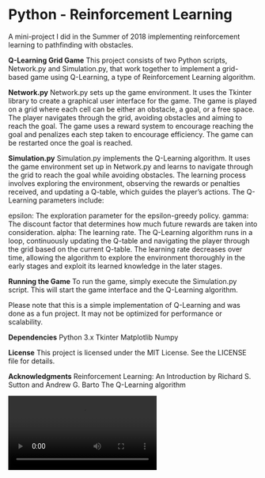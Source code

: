 # Python - Reinforcement Learning

A mini-project I did in the Summer of 2018 implementing reinforcement learning to pathfinding with obstacles. 

**Q-Learning Grid Game**
This project consists of two Python scripts, Network.py and Simulation.py, that work together to implement a grid-based game using Q-Learning, a type of Reinforcement Learning algorithm.

**Network.py**
Network.py sets up the game environment. It uses the Tkinter library to create a graphical user interface for the game. The game is played on a grid where each cell can be either an obstacle, a goal, or a free space. The player navigates through the grid, avoiding obstacles and aiming to reach the goal. The game uses a reward system to encourage reaching the goal and penalizes each step taken to encourage efficiency. The game can be restarted once the goal is reached.

**Simulation.py**
Simulation.py implements the Q-Learning algorithm. It uses the game environment set up in Network.py and learns to navigate through the grid to reach the goal while avoiding obstacles. The learning process involves exploring the environment, observing the rewards or penalties received, and updating a Q-table, which guides the player’s actions. The Q-Learning parameters include:

epsilon: The exploration parameter for the epsilon-greedy policy.
gamma: The discount factor that determines how much future rewards are taken into consideration.
alpha: The learning rate.
The Q-Learning algorithm runs in a loop, continuously updating the Q-table and navigating the player through the grid based on the current Q-table. The learning rate decreases over time, allowing the algorithm to explore the environment thoroughly in the early stages and exploit its learned knowledge in the later stages.

**Running the Game**
To run the game, simply execute the Simulation.py script. This will start the game interface and the Q-Learning algorithm.

Please note that this is a simple implementation of Q-Learning and was done as a fun project. It may not be optimized for performance or scalability.

**Dependencies**
Python 3.x
Tkinter
Matplotlib
Numpy

**License**
This project is licensed under the MIT License. See the LICENSE file for details.

**Acknowledgments**
Reinforcement Learning: An Introduction by Richard S. Sutton and Andrew G. Barto
The Q-Learning algorithm

![](images/Test.mov)
